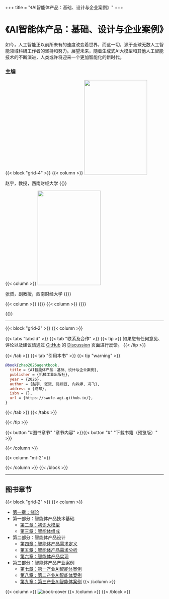 +++
title = "《AI智能体产品：基础、设计与企业案例》"
+++

# 《AI智能体产品：基础、设计与企业案例》

如今，人工智能正以前所未有的速度改变着世界，而这一切，源于全球无数人工智能领域科研工作者的坚持和努力。展望未来，随着生成式AI大模型和其他人工智能技术的不断演进，人类或许将迎来一个更加智能化的新时代。

### 主编

{{< block "grid-4" >}}
{{< column >}}
<img src="/images/zhao.jpg" width="200" height="300"/>

赵宇，教授，西南财经大学
{{</column>}}

{{< column >}}
<img src="/images/zhang.png" width="200" height="300" />

张赟，副教授，西南财经大学
{{</column>}}

{{< column >}}
{{</column>}}
{{< column >}}
{{</column>}}

{{</block>}}

---

{{< block "grid-2" >}}
{{< column >}}

{{< tabs "tabsId" >}}
{{< tab "联系及合作" >}}
{{< tip >}}
如果您有任何意见、评论以及建议请通过 [GitHub](https://github.com/swufe-agi/NLP-book) 的 [Discussion](https://github.com/swufe-agi/NLP-book/discussions) 页面进行反馈。
{{< /tip >}}

{{< /tab >}}
{{< tab "引用本书" >}}
{{< tip "warning" >}}

```bibtex
@book{zhao2026agentbook,
  title = {AI智能体产品：基础、设计与企业案例},
  publisher = {机械工业出版社},
  year = {2026},
  author = {赵宇, 张赟, 陈桓亘, 向姝婷, 冯飞},
  address = {成都},
  isbn = {},
  url = {https://swufe-agi.github.io/},
}
```

{{< /tab >}}
{{< /tabs >}}

{{< /tip >}}


{{< button "#图书章节" "章节内容" >}}{{< button "#" "下载书籍（预览版）" >}}

{{< /column >}}

{{< column "mt-2">}}
<!-- <img src="/images/qq-group-llm.jpg" width="360" /> -->
{{< /column >}}
{{< /block >}}

---

## 图书章节

{{< block "grid-2" >}}
{{< column >}}

- [第一章：绪论](#) <a href="#"><span style="color: Tomato"><i class="fa-solid fa-file-pdf"></i></span></a> <a href="#"><span style="color: Tomato"><i class="fa-solid fa-file-powerpoint"></i></span></a>
- 第一部分：智能体产品技术基础
  - [第二章：初识大模型](#) <a href="#"><span style="color: Tomato"><i class="fa-solid fa-file-pdf"></i></span></a> <a href="#"><span style="color: Tomato"><i class="fa-solid fa-file-powerpoint"></i></span></a>
  - [第三章：智能体组成](#) <a href="#"><span style="color: Tomato"><i class="fa-solid fa-file-pdf"></i></span></a> <a href="#"><span style="color: Tomato"><i class="fa-solid fa-file-powerpoint"></i></span></a>
- 第二部分：智能体产品设计
  - [第四章：智能体产品需求定义](#) <a href="#"><span style="color: Tomato"><i class="fa-solid fa-file-pdf"></i></span></a> <a href="#"><span style="color: Tomato"><i class="fa-solid fa-file-powerpoint"></i></span></a>
  - [第五章：智能体产品需求分析](#) <a href="#"><span style="color: Tomato"><i class="fa-solid fa-file-pdf"></i></span></a> <a href="#"><span style="color: Tomato"><i class="fa-solid fa-file-powerpoint"></i></span></a>
  - [第六章：智能体产品实现](#) <a href="#"><span style="color: Tomato"><i class="fa-solid fa-file-pdf"></i></span></a> <a href="#"><span style="color: Tomato"><i class="fa-solid fa-file-powerpoint"></i></span></a>
- 第三部分：智能体产品产业案例
  - [第七章：第一产业AI智能体案例](#) <a href="#"><span style="color: Tomato"><i class="fa-solid fa-file-pdf"></i></span></a> <a href="#"><span style="color: Tomato"><i class="fa-solid fa-file-powerpoint"></i></span></a>
  - [第八章：第二产业AI智能体案例](#) <a href="#"><span style="color: Tomato"><i class="fa-solid fa-file-pdf"></i></span></a> <a href="#"><span style="color: Tomato"><i class="fa-solid fa-file-powerpoint"></i></span></a>
  - [第九章：第三产业AI智能体案例](#) <a href="#"><span style="color: Tomato"><i class="fa-solid fa-file-pdf"></i></span></a> <a href="#"><span style="color: Tomato"><i class="fa-solid fa-file-powerpoint"></i></span></a>
    {{< /column >}}

{{< column >}}
![book-cover](/images/3D-book-cover-agent2.png)
{{< /column >}}
{{< /block >}}

